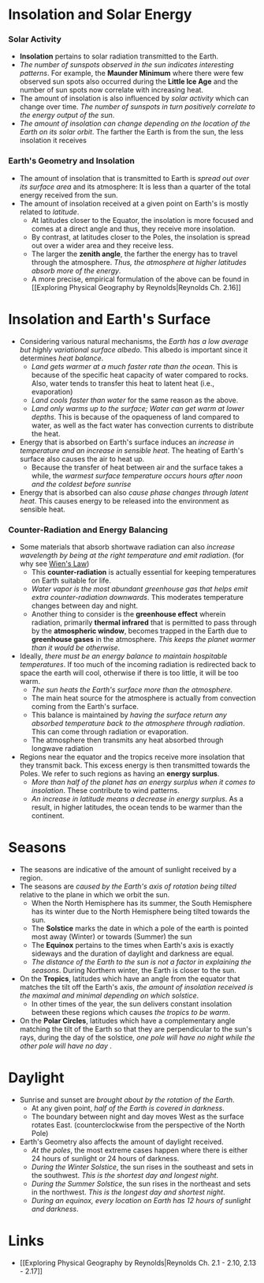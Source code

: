 # Insolation and Solar Energy
### Solar Activity
* **Insolation** pertains to solar radiation transmitted to the Earth.
* *The number of sunspots observed in the sun indicates interesting patterns*. For example, the **Maunder Minimum** where there were few observed sun spots also occurred during the **Little Ice Age** and the number of sun spots now correlate with increasing heat. 
* The amount of insolation is also influenced by *solar activity* which can change over time. *The number of sunspots in turn positively correlate to the energy output of the sun*.
* *The amount of insolation can change depending on the location of the Earth on its solar orbit*. The farther the Earth is from the sun, the less insolation it receives
### Earth's Geometry and Insolation
* The amount of insolation that is transmitted to Earth is *spread out over its surface area* and its atmosphere: It is less than a quarter of the total energy received from the sun. 
* The amount of insolation received at a given point on Earth's is mostly related to *latitude*. 
	* At latitudes closer to the Equator, the insolation is more focused and comes at a direct angle and thus, they receive more insolation. 
	* By contrast, at latitudes closer to the Poles, the insolation is spread out over a wider area and they receive less.
	* The larger the **zenith angle**, the farther the energy has to travel through the atmosphere. *Thus, the atmosphere at higher latitudes absorb more of the energy*. 
	* A more precise, empirical formulation of the above can be found in [[Exploring Physical Geography by Reynolds|Reynolds Ch. 2.16]]
# Insolation and Earth's Surface
* Considering various natural mechanisms, the *Earth has a low average but highly variational surface albedo*. This albedo is important since it determines *heat balance*. 
	* *Land gets warmer at a much faster rate than the ocean*. This is because of the specific heat capacity of water compared to rocks. Also, water tends to transfer this heat to latent heat (i.e., evaporation)
	* *Land cools faster than water* for the same reason as the above.
	* *Land only warms up to the surface; Water can get warm at lower depths*. This is because of the opaqueness of land compared to water, as well as the fact water has convection currents to distribute the heat.
* Energy that is absorbed on Earth's surface induces an *increase in temperature and an increase in sensible heat*.  The heating of Earth's surface also causes the air to heat up.
	* Because the transfer of heat between air and the surface takes a while, the *warmest surface temperature occurs hours after noon and the coldest before sunrise*
* Energy that is absorbed can also *cause phase changes through latent heat*. This causes energy to be released into the environment as sensible heat.
### Counter-Radiation and Energy Balancing
* Some materials that absorb shortwave radiation can also *increase wavelength by being at the right temperature and emit radiation*.  (for why see [Wien's Law](https://en.wikipedia.org/wiki/Wien%27s_displacement_law))
	* This **counter-radiation** is actually essential for keeping temperatures on Earth suitable for life.
	* *Water vapor is the most abundant greenhouse gas that helps emit extra counter-radiation downwards*. This moderates temperature changes between day and night. 
	* Another thing to consider is the **greenhouse effect** wherein radiation, primarily **thermal infrared** that is permitted to pass through by the **atmospheric window**, becomes trapped in the Earth due to **greenhouse gases** in the atmosphere. *This keeps the planet warmer than it would be otherwise*.
* Ideally, *there must be an energy balance to maintain hospitable temperatures*. If too much of the incoming radiation is redirected back to space the earth will cool, otherwise if there is too little, it will be too warm.
	* *The sun heats the Earth's surface more than the atmosphere.*
	* The main heat source for the atmosphere is actually from convection  coming from the Earth's surface.
	* This balance is maintained by *having the surface return any absorbed temperature back to the atmosphere through radiation*.  This can come through radiation or evaporation.
	* The atmosphere then transmits any heat absorbed through longwave radiation
* Regions near the equator and the tropics receive more insolation that they transmit back. This excess energy is then transmitted towards the Poles. We refer to such regions as having an **energy surplus**.
	* *More than half of the planet has an energy surplus when it comes to insolation*.  These contribute to wind patterns.
	* *An increase in latitude means a decrease in energy surplus*. As a result, in higher latitudes, the ocean tends to be warmer than the continent.
# Seasons
* The seasons are indicative of the amount of sunlight received by a region.
* The seasons are *caused by the Earth's axis of rotation being tilted* relative to the plane in which we orbit the sun.
	* When the North Hemisphere has its summer, the South Hemisphere has its winter due to the North Hemisphere being tilted towards the sun.
	* The **Solstice** marks the date in which a pole of the earth is pointed most away (Winter) or towards (Summer) the sun
	* The **Equinox** pertains to the times when Earth's axis is exactly sideways and the duration of daylight and darkness are equal.
	* *The distance of the Earth to the sun is not a factor in explaining the seasons*. During Northern winter, the Earth is closer to the sun.
* On the **Tropics**, latitudes which have an angle from the equator that matches the tilt off the Earth's axis, *the amount of insolation received is the maximal and minimal depending on which solstice*.
	* In other times of the year, the sun delivers constant insolation between these regions which causes *the tropics to be warm*. 
* On the **Polar Circles**, latitudes which have a complementary angle matching the tilt of the Earth so that they are perpendicular to the sun's rays, during the day of the solstice, *one pole will have no night while the other pole will have no day* .
# Daylight
* Sunrise and sunset are *brought about by the rotation of the Earth*.
	* At any given point, *half of the Earth is covered in darkness*. 
	* The boundary between night and day moves West as the surface rotates East. (counterclockwise from the perspective of the North Pole)
* Earth's Geometry also affects the amount of daylight received.
	* *At the poles*, the most extreme cases happen where there is either 24 hours of sunlight or 24 hours of darkness.
	* *During the Winter Solstice*, the sun rises in the southeast and sets in the southwest. *This is the shortest day and longest night*. 
	* *During the Summer Solstice*, the sun rises in the northeast and sets in the northwest. *This is the longest day and shortest night*.
	* *During an equinox, every location on Earth has 12 hours of sunlight and darkness*.
# Links
* [[Exploring Physical Geography by Reynolds|Reynolds Ch. 2.1 - 2.10, 2.13 - 2.17]]